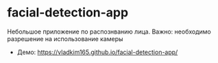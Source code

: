 # facial-detection-app

Небольшое приложение по распознванию лица.
Важно: необходимо разрешение на использование камеры
- Демо: https://vladkim165.github.io/facial-detection-app/
